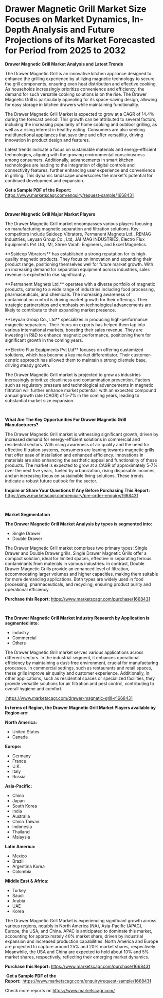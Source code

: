 <p><h1>Drawer Magnetic Grill Market Size Focuses on Market Dynamics, In-Depth Analysis and Future Projections of its Market Forecasted for Period from 2025 to 2032</h1></p><p><strong>Drawer Magnetic Grill Market Analysis and Latest Trends</strong></p>
<p><p>The Drawer Magnetic Grill is an innovative kitchen appliance designed to enhance the grilling experience by utilizing magnetic technology to secure the grill components, ensuring even heat distribution and effective cooking. As households increasingly prioritize convenience and efficiency, the demand for such versatile cooking solutions is on the rise. The Drawer Magnetic Grill is particularly appealing for its space-saving design, allowing for easy storage in kitchen drawers while maintaining functionality.</p><p>The Drawer Magnetic Grill Market is expected to grow at a CAGR of 14.4% during the forecast period. This growth can be attributed to several factors, including the increasing popularity of home cooking and outdoor grilling, as well as a rising interest in healthy eating. Consumers are also seeking multifunctional appliances that save time and offer versatility, driving innovation in product design and features.</p><p>Latest trends indicate a focus on sustainable materials and energy-efficient technologies, aligning with the growing environmental consciousness among consumers. Additionally, advancements in smart kitchen technologies are leading to the integration of digital controls and connectivity features, further enhancing user experience and convenience in grilling. This dynamic landscape underscores the market's potential for continued development and expansion.</p></p>
<p><strong>Get a Sample PDF of the Report:&nbsp;</strong> <a href="https://www.marketscagr.com/enquiry/request-sample/1668431?utm_campaign=2239&utm_medium=2&utm_source=Github&utm_content=ia&utm_term=10022025&utm_id=drawer-magnetic-grill">https://www.marketscagr.com/enquiry/request-sample/1668431</a></p>
<p>&nbsp;</p>
<p><strong>Drawer Magnetic Grill Major Market Players</strong></p>
<p><p>The Drawer Magnetic Grill market encompasses various players focusing on manufacturing magnetic separation and filtration solutions. Key competitors include Saideep Vibrators, Permanent Magnets Ltd., REMAG Industries, Leyuan Group Co., Ltd, JAI MAG INDUSTRIES, Electro Flux Equipments Pvt Ltd, IMI, Shree Varahi Engineers, and Excel Magnetics.</p><p>**Saideep Vibrators** has established a strong reputation for its high-quality magnetic products. They focus on innovation and expanding their product range, positioning themselves well for future market growth. With an increasing demand for separation equipment across industries, sales revenue is expected to rise significantly.</p><p>**Permanent Magnets Ltd.** operates with a diverse portfolio of magnetic products, catering to a wide range of industries including food processing, pharmaceuticals, and chemicals. The increasing awareness of contamination control is driving market growth for their offerings. Their strategic partnerships and emphasis on technological advancements are likely to contribute to their expanding market presence.</p><p>**Leyuan Group Co., Ltd** specializes in producing high-performance magnetic separators. Their focus on exports has helped them tap into various international markets, boosting their sales revenue. They are investing in R&D to enhance magnetic performance, positioning them for significant growth in the coming years.</p><p>**Electro Flux Equipments Pvt Ltd** focuses on offering customized solutions, which has become a key market differentiator. Their customer-centric approach has allowed them to maintain a strong clientele base, driving steady growth.</p><p>The Drawer Magnetic Grill market is projected to grow as industries increasingly prioritize cleanliness and contamination prevention. Factors such as regulatory pressure and technological advancements in magnetic filtration will further enhance market potential, with an expected compound annual growth rate (CAGR) of 5-7% in the coming years, leading to substantial market size expansion.</p></p>
<p>&nbsp;</p>
<p><strong>What Are The Key Opportunities For Drawer Magnetic Grill Manufacturers?</strong></p>
<p><p>The Drawer Magnetic Grill market is witnessing significant growth, driven by increased demand for energy-efficient solutions in commercial and residential sectors. With rising awareness of air quality and the need for effective filtration systems, consumers are leaning towards magnetic grills that offer ease of installation and enhanced efficiency. Innovations in materials are also enhancing the aesthetic appeal and functionality of these products. The market is expected to grow at a CAGR of approximately 5-7% over the next five years, fueled by urbanization, rising disposable incomes, and an increasing focus on sustainable living solutions. These trends indicate a robust future outlook for the sector.</p></p>
<p><strong>Inquire or Share Your Questions If Any Before Purchasing This Report:</strong> <a href="https://www.marketscagr.com/enquiry/pre-order-enquiry/1668431?utm_campaign=2239&utm_medium=2&utm_source=Github&utm_content=ia&utm_term=10022025&utm_id=drawer-magnetic-grill">https://www.marketscagr.com/enquiry/pre-order-enquiry/1668431</a></p>
<p>&nbsp;</p>
<p><strong>Market Segmentation</strong></p>
<p><strong>The Drawer Magnetic Grill Market Analysis by types is segmented into:</strong></p>
<p><ul><li>Single Drawer</li><li>Double Drawer</li></ul></p>
<p><p>The Drawer Magnetic Grill market comprises two primary types: Single Drawer and Double Drawer grills. Single Drawer Magnetic Grills offer a compact solution, ideal for limited spaces, effective in separating ferrous contaminants from materials in various industries. In contrast, Double Drawer Magnetic Grills provide an enhanced level of filtration, accommodating larger volumes and higher capacities, making them suitable for more demanding applications. Both types are widely used in food processing, pharmaceuticals, and recycling, ensuring product purity and operational efficiency.</p></p>
<p><strong>Purchase this Report:&nbsp;</strong><a href="https://www.marketscagr.com/purchase/1668431?utm_campaign=2239&utm_medium=2&utm_source=Github&utm_content=ia&utm_term=10022025&utm_id=drawer-magnetic-grill">https://www.marketscagr.com/purchase/1668431</a></p>
<p>&nbsp;</p>
<p><strong>The Drawer Magnetic Grill Market Industry Research by Application is segmented into:</strong></p>
<p><ul><li>Industry</li><li>Commercial</li><li>Others</li></ul></p>
<p><p>The Drawer Magnetic Grill market serves various applications across different sectors. In the industrial segment, it enhances operational efficiency by maintaining a dust-free environment, crucial for manufacturing processes. In commercial settings, such as restaurants and retail spaces, these grills improve air quality and customer experience. Additionally, in other applications, such as residential spaces or specialized facilities, they provide versatile solutions for air filtration and pest control, contributing to overall hygiene and comfort.</p></p>
<p><a href="https://www.marketscagr.com/drawer-magnetic-grill-r1668431?utm_campaign=2239&utm_medium=2&utm_source=Github&utm_content=ia&utm_term=10022025&utm_id=drawer-magnetic-grill">&nbsp;https://www.marketscagr.com/drawer-magnetic-grill-r1668431</a></p>
<p><strong>In terms of Region, the Drawer Magnetic Grill Market Players available by Region are:</strong></p>
<p>
    <p> <strong> North America: </strong>
        <ul>
            <li>United States</li>
            <li>Canada</li>
        </ul>
        </p> 
    <p> <strong> Europe: </strong>
        <ul>
            <li>Germany</li>
            <li>France</li>
            <li>U.K.</li>
            <li>Italy</li>
            <li>Russia</li>
        </ul>
        </p> 
    <p> <strong> Asia-Pacific: </strong>
        <ul>
            <li>China</li>
            <li>Japan</li>
            <li>South Korea</li>
            <li>India</li>
            <li>Australia</li>
            <li>China Taiwan</li>
            <li>Indonesia</li>
            <li>Thailand</li>
            <li>Malaysia</li>
        </ul>
        </p> 
    <p> <strong> Latin America: </strong>
        <ul>
            <li>Mexico</li>
            <li>Brazil</li>
            <li>Argentina Korea</li>
            <li>Colombia</li>
        </ul>
        </p> 
    <p> <strong> Middle East & Africa: </strong>
        <ul>
            <li>Turkey</li>
            <li>Saudi</li>
            <li>Arabia</li>
            <li>UAE</li>
            <li>Korea</li>
        </ul>
    </p>
    </p>
<p><p>The Drawer Magnetic Grill Market is experiencing significant growth across various regions, notably in North America (NA), Asia-Pacific (APAC), Europe, the USA, and China. APAC is anticipated to dominate this market, accounting for approximately 40% market share, driven by industrial expansion and increased production capabilities. North America and Europe are projected to capture around 25% and 20% market shares, respectively. Meanwhile, the USA and China are expected to hold about 10% and 5% market shares, respectively, reflecting their emerging market dynamics.</p></p>
<p><strong>Purchase this Report: </strong><a href="https://www.marketscagr.com/purchase/1668431?utm_campaign=2239&utm_medium=2&utm_source=Github&utm_content=ia&utm_term=10022025&utm_id=drawer-magnetic-grill">https://www.marketscagr.com/purchase/1668431</a></p>
<p>&nbsp;<strong>Get a Sample PDF of the Report:&nbsp;&nbsp;</strong><a href="https://www.marketscagr.com/enquiry/request-sample/1668431?utm_campaign=2239&utm_medium=2&utm_source=Github&utm_content=ia&utm_term=10022025&utm_id=drawer-magnetic-grill">https://www.marketscagr.com/enquiry/request-sample/1668431</a></p>
<p><strong></strong></p>
<p>Check more reports on <a href="https://www.marketscagr.com/?utm_campaign=2239&utm_medium=2&utm_source=Github&utm_content=ia&utm_term=10022025&utm_id=drawer-magnetic-grill">https://www.marketscagr.com/</a></p>